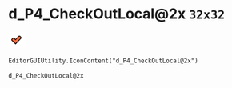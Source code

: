 # d_P4_CheckOutLocal@2x `32x32`
<img src="/img/d_P4_CheckOutLocal@2x.png" width=32 height=32>

``` CSharp
EditorGUIUtility.IconContent("d_P4_CheckOutLocal@2x")
```
```
d_P4_CheckOutLocal@2x
```

